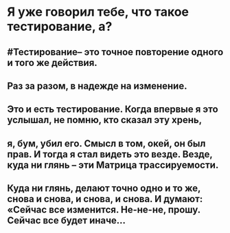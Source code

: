 # Я уже говорил тебе, что такое тестирование, а? 
## #Тестирование– это точное повторение одного и того же действия.
## Раз за разом, в надежде на изменение. 
## Это и есть тестирование. Когда впервые я это услышал, не помню, кто сказал эту хрень,
## я, бум, убил его. Смысл в том, окей, он был прав. И тогда я стал видеть это везде. Везде, куда ни глянь – эти Матрица трассируемости.
## Куда ни глянь, делают точно одно и то же, снова и снова, и снова, и снова. И думают: «Сейчас все изменится. Не-не-не, прошу. Сейчас все будет иначе...
